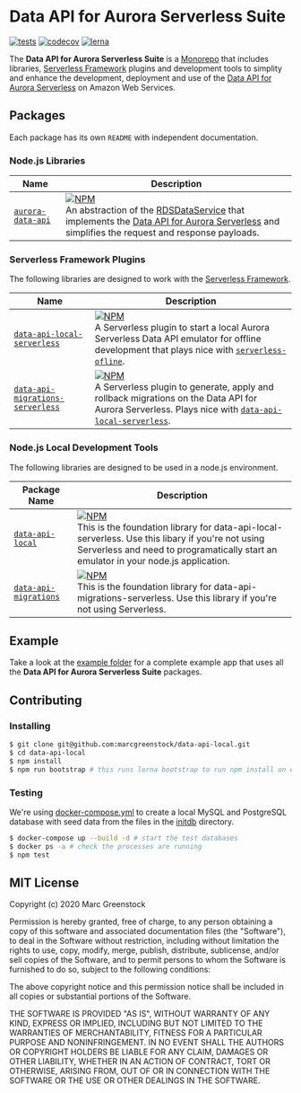 # Data API for Aurora Serverless Suite

[![tests](https://github.com/marcgreenstock/data-api-suite/workflows/master/badge.svg)](https://github.com/marcgreenstock/data-api-suite/actions) [![codecov](https://codecov.io/gh/marcgreenstock/data-api-local/branch/master/graph/badge.svg)](https://codecov.io/gh/marcgreenstock/data-api-local)
 [![lerna](https://img.shields.io/badge/maintained%20with-lerna-cc00ff.svg)](https://lerna.js.org/)

The **Data API for Aurora Serverless Suite** is a [Monorepo](https://en.wikipedia.org/wiki/Monorepo) that includes libraries, [Serverless Framework](https://serverless.com/) plugins and development tools to simplity and enhance the development, deployment and use of the [Data API for Aurora Serverless](https://aws.amazon.com/blogs/aws/new-data-api-for-amazon-aurora-serverless/) on Amazon Web Services.

## Packages

Each package has its own `README` with independent documentation.

### Node.js Libraries

| Name | Description |
| ---- | ----------- |
| [`aurora-data-api`](packages/aurora-data-api) | [![NPM](https://img.shields.io/npm/v/aurora-data-api.svg)](https://www.npmjs.com/package/aurora-data-api)<br />An abstraction of the [RDSDataService](https://docs.aws.amazon.com/AWSJavaScriptSDK/latest/AWS/RDSDataService.html) that implements the [Data API for Aurora Serverless](https://docs.aws.amazon.com/AmazonRDS/latest/AuroraUserGuide/data-api.html) and simplifies the request and response payloads. |

### Serverless Framework Plugins

The following libraries are designed to work with the [Serverless Framework](https://serverless.com/).

| Name                                                         | Description                                                  |
| ------------------------------------------------------------ | ------------------------------------------------------------ |
| [`data-api-local-serverless`](packages/data-api-local-serverless) | [![NPM](https://img.shields.io/npm/v/data-api-local-serverless.svg)](https://www.npmjs.com/package/data-api-local-serverless)<br />A Serverless plugin to start a local Aurora Serverless Data API emulator for offline development that plays nice with [`serverless-ofline`](https://github.com/dherault/serverless-offline). |
| [`data-api-migrations-serverless`](packages/data-api-migrations-serverless) | [![NPM](https://img.shields.io/npm/v/data-api-migrations-serverless.svg)](https://www.npmjs.com/package/data-api-migrations-serverless)<br />A Serverless plugin to generate, apply and rollback migrations on the Data API for Aurora Serverless. Plays nice with [`data-api-local-serverless`](packages/data-api-local-serverless). |

### Node.js Local Development Tools

The following libraries are designed to be used in a node.js environment.

| Package Name | Description |
| ---- | ----------- |
| [`data-api-local`](packages/data-api-local)| [![NPM](https://img.shields.io/npm/v/data-api-local.svg)](https://www.npmjs.com/package/data-api-local)<br />This is the foundation library for data-api-local-serverless. Use this libary if you're not using Serverless and need to programatically start an emulator in your node.js application. |
| [`data-api-migrations`](packages/data-api-migrations) | [![NPM](https://img.shields.io/npm/v/data-api-migrations.svg)](https://www.npmjs.com/package/data-api-migrations)<br />This is the foundation library for data-api-migrations-serverless. Use this library if you're not using Serverless. |

## Example

Take a look at the [example folder](https://github.com/marcgreenstock/data-api-suite/tree/master/example) for a complete example app that uses all the **Data API for Aurora Serverless Suite** packages.

## Contributing

### Installing

```sh
$ git clone git@github.com:marcgreenstock/data-api-local.git
$ cd data-api-local
$ npm install
$ npm run bootstrap # this runs lerna bootstrap to run npm install on each package and npm link the packages together.
```

### Testing

We're using [docker-compose.yml](docker-compose.yml) to create a local MySQL and PostgreSQL database with seed data from the files in the [initdb](initdb) directory.

```sh
$ docker-compose up --build -d # start the test databases
$ docker ps -a # check the processes are running
$ npm test
```

## MIT License

Copyright (c) 2020 Marc Greenstock

Permission is hereby granted, free of charge, to any person obtaining a copy
of this software and associated documentation files (the "Software"), to deal
in the Software without restriction, including without limitation the rights
to use, copy, modify, merge, publish, distribute, sublicense, and/or sell
copies of the Software, and to permit persons to whom the Software is
furnished to do so, subject to the following conditions:

The above copyright notice and this permission notice shall be included in all
copies or substantial portions of the Software.

THE SOFTWARE IS PROVIDED "AS IS", WITHOUT WARRANTY OF ANY KIND, EXPRESS OR
IMPLIED, INCLUDING BUT NOT LIMITED TO THE WARRANTIES OF MERCHANTABILITY,
FITNESS FOR A PARTICULAR PURPOSE AND NONINFRINGEMENT. IN NO EVENT SHALL THE
AUTHORS OR COPYRIGHT HOLDERS BE LIABLE FOR ANY CLAIM, DAMAGES OR OTHER
LIABILITY, WHETHER IN AN ACTION OF CONTRACT, TORT OR OTHERWISE, ARISING FROM,
OUT OF OR IN CONNECTION WITH THE SOFTWARE OR THE USE OR OTHER DEALINGS IN THE
SOFTWARE.
